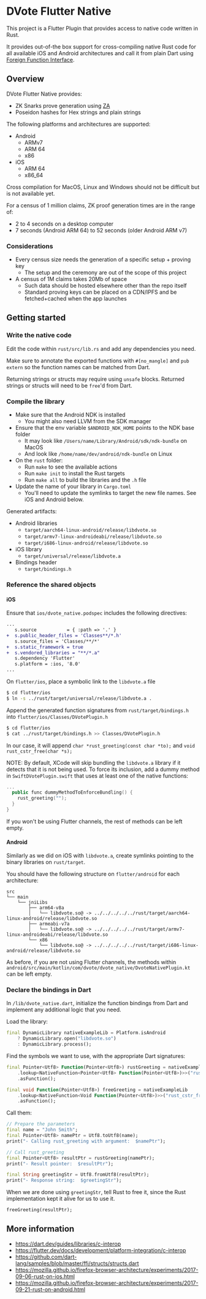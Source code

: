 # DVote Flutter Native

This project is a Flutter Plugin that provides access to native code written in Rust. 

It provides out-of-the box support for cross-compiling native Rust code for all available iOS and Android architectures and call it from plain Dart using [Foreign Function Interface](https://en.wikipedia.org/wiki/Foreign_function_interface).

## Overview

DVote Flutter Native provides:
- ZK Snarks prove generation using [ZA](https://github.com/adria0/za/tree/master/binding/flutter/native)
- Poseidon hashes for Hex strings and plain strings

The following platforms and architectures are supported:
- Android
  - ARMv7
  - ARM 64
  - x86
- iOS
  - ARM 64
  - x86_64

Cross compilation for MacOS, Linux and Windows should not be difficult but is not available yet. 

For a census of 1 million claims, ZK proof generation times are in the range of:
- 2 to 4 seconds on a desktop computer
- 7 seconds (Android ARM 64) to 52 seconds (older Android ARM v7)

### Considerations

- Every census size needs the generation of a specific setup + proving key
  - The setup and the ceremony are out of the scope of this project
- A census of 1M claims takes 20Mb of space
  - Such data should be hosted elsewhere other than the repo itself
  - Standard proving keys can be placed on a CDN/IPFS and be fetched+cached when the app launches

## Getting started

### Write the native code

Edit the code within `rust/src/lib.rs` and add any dependencies you need.

Make sure to annotate the exported functions with `#[no_mangle]` and `pub extern` so the function names can be matched from Dart.

Returning strings or structs may require using `unsafe` blocks. Returned strings or structs will need to be `free`'d from Dart.

### Compile the library

- Make sure that the Android NDK is installed
  - You might also need LLVM from the SDK manager
- Ensure that the env variable `$ANDROID_NDK_HOME` points to the NDK base folder
  - It may look like `/Users/name/Library/Android/sdk/ndk-bundle` on MacOS
  - And look like `/home/name/dev/android/ndk-bundle` on Linux
- On the `rust` folder:
  - Run `make` to see the available actions
  - Run `make init` to install the Rust targets
  - Run `make all` to build the libraries and the `.h` file
- Update the name of your library in `Cargo.toml`
  - You'll need to update the symlinks to target the new file names. See iOS and Android below.

Generated artifacts:
- Android libraries
  - `target/aarch64-linux-android/release/libdvote.so`
  - `target/armv7-linux-androideabi/release/libdvote.so`
  - `target/i686-linux-android/release/libdvote.so`
- iOS library
  - `target/universal/release/libdvote.a`
- Bindings header
  - `target/bindings.h`

### Reference the shared objects

#### iOS

Ensure that `ios/dvote_native.podspec` includes the following directives:

```diff
...
   s.source           = { :path => '.' }
+  s.public_header_files = 'Classes**/*.h'
   s.source_files = 'Classes/**/*'
+  s.static_framework = true
+  s.vendored_libraries = "**/*.a"
   s.dependency 'Flutter'
   s.platform = :ios, '8.0'
...
```

On `flutter/ios`, place a symbolic link to the `libdvote.a` file

```sh
$ cd flutter/ios
$ ln -s ../rust/target/universal/release/libdvote.a .
```

Append the generated function signatures from `rust/target/bindings.h` into `flutter/ios/Classes/DVotePlugin.h`

```sh 
$ cd flutter/ios
$ cat ../rust/target/bindings.h >> Classes/DVotePlugin.h
```

In our case, it will append `char *rust_greeting(const char *to);` and `void rust_cstr_free(char *s);`

NOTE: By default, XCode will skip bundling the `libdvote.a` library if it detects that it is not being used. To force its inclusion, add a dummy method in `SwiftDVotePlugin.swift` that uses at least one of the native functions:

```kotlin
...
  public func dummyMethodToEnforceBundling() {
    rust_greeting("");
  }
}
```

If you won't be using Flutter channels, the rest of methods can be left empty.

#### Android

Similarly as we did on iOS with `libdvote.a`, create symlinks pointing to the binary libraries on `rust/target`.

You should have the following structure on `flutter/android` for each architecture:

```
src
└── main
    └── jniLibs
        ├── arm64-v8a
        │   └── libdvote.so@ -> ../../../../../rust/target/aarch64-linux-android/release/libdvote.so
        ├── armeabi-v7a
        │   └── libdvote.so@ -> ../../../../../rust/target/armv7-linux-androideabi/release/libdvote.so
        └── x86
            └── libdvote.so@ -> ../../../../../rust/target/i686-linux-android/release/libdvote.so
```

As before, if you are not using Flutter channels, the methods within `android/src/main/kotlin/com/dvote/dvote_native/DvoteNativePlugin.kt` can be left empty.

### Declare the bindings in Dart

In `/lib/dvote_native.dart`, initialize the function bindings from Dart and implement any additional logic that you need.

Load the library: 
```dart
final DynamicLibrary nativeExampleLib = Platform.isAndroid
    ? DynamicLibrary.open("libdvote.so")
    : DynamicLibrary.process();
```

Find the symbols we want to use, with the appropriate Dart signatures:
```dart
final Pointer<Utf8> Function(Pointer<Utf8>) rustGreeting = nativeExampleLib
    .lookup<NativeFunction<Pointer<Utf8> Function(Pointer<Utf8>)>>("rust_greeting")
    .asFunction();

final void Function(Pointer<Utf8>) freeGreeting = nativeExampleLib
    .lookup<NativeFunction<Void Function(Pointer<Utf8>)>>("rust_cstr_free")
    .asFunction();
```

Call them:
```dart
// Prepare the parameters
final name = "John Smith";
final Pointer<Utf8> namePtr = Utf8.toUtf8(name);
print("- Calling rust_greeting with argument:  $namePtr");

// Call rust_greeting
final Pointer<Utf8> resultPtr = rustGreeting(namePtr);
print("- Result pointer:  $resultPtr");

final String greetingStr = Utf8.fromUtf8(resultPtr);
print("- Response string:  $greetingStr");
```

When we are done using `greetingStr`, tell Rust to free it, since the Rust implementation kept it alive for us to use it.
```dart
freeGreeting(resultPtr);
```

## More information
- https://dart.dev/guides/libraries/c-interop
- https://flutter.dev/docs/development/platform-integration/c-interop
- https://github.com/dart-lang/samples/blob/master/ffi/structs/structs.dart
- https://mozilla.github.io/firefox-browser-architecture/experiments/2017-09-06-rust-on-ios.html
- https://mozilla.github.io/firefox-browser-architecture/experiments/2017-09-21-rust-on-android.html
